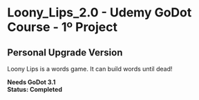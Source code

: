 # Loony_Lips_2.0 - Udemy GoDot Course - 1º Project 
## Personal Upgrade Version 
Loony Lips is a words game. It can build words until dead!

**Needs GoDot 3.1**
<br>**Status: Completed**<br>

